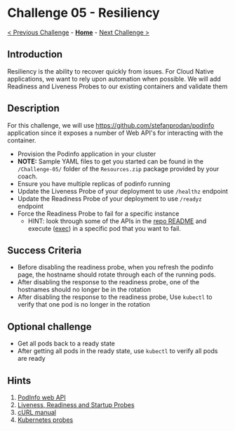 # Challenge 05 - Resiliency

[< Previous Challenge](./Challenge-05-ingress.md) - **[Home](../README.md)** - [Next Challenge >](./Challenge-07-scaling.md)

## Introduction

Resiliency is the ability to recover quickly from issues.  For Cloud Native applications, we want to rely upon automation when possible.  We will add Readiness and Liveness Probes to our existing containers and validate them

## Description

For this challenge, we will use <https://github.com/stefanprodan/podinfo> application since it exposes a number of Web API's for interacting with the container.  

- Provision the Podinfo application in your cluster
- **NOTE:** Sample YAML files to get you started can be found in the `/Challenge-05/` folder of the `Resources.zip` package provided by your coach.
- Ensure you have multiple replicas of podinfo running
- Update the Liveness Probe of your deployment to use `/healthz` endpoint
- Update the Readiness Probe of your deployment to use `/readyz` endpoint
- Force the Readiness Probe to fail for a specific instance
    - HINT: look through some of the APIs in the [repo README](https://github.com/stefanprodan/podinfo) and execute ([exec](https://kubernetes.io/docs/reference/kubectl/generated/kubectl_exec/)) in a specific pod that you want to fail.

## Success Criteria

- Before disabling the readiness probe, when you refresh the podinfo page, the hostname should rotate through each of the running pods.
- After disabling the response to the readiness probe, one of the hostnames should no longer be in the rotation
- After disabling the response to the readiness probe, Use `kubectl` to verify that one pod is no longer in the rotation

## Optional challenge

- Get all pods back to a ready state
- After getting all pods in the ready state, use `kubectl` to verify all pods are ready

## Hints

1. [PodInfo web API](https://github.com/stefanprodan/podinfo)
1. [Liveness, Readiness and Startup Probes](https://kubernetes.io/docs/tasks/configure-pod-container/configure-liveness-readiness-startup-probes/)
1. [cURL manual](https://curl.haxx.se/docs/manual.html)
1. [Kubernetes probes](https://kubernetes.io/docs/concepts/workloads/pods/pod-lifecycle/#container-probes)
